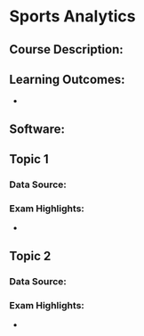 # Sports Analytics

## Course Description:


## Learning Outcomes:
-

## Software:

## Topic 1

### Data Source:

### Exam Highlights:
- 

## Topic 2

### Data Source:

### Exam Highlights: 
- 
